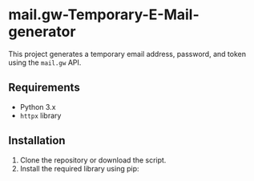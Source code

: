 # mail.gw-Temporary-E-Mail-generator

This project generates a temporary email address, password, and token using the `mail.gw` API.

## Requirements

- Python 3.x
- `httpx` library

## Installation

1. Clone the repository or download the script.
2. Install the required library using pip:

